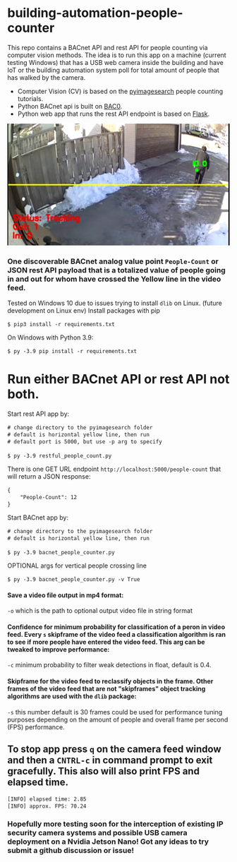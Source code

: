 # building-automation-people-counter

This repo contains a BACnet API and rest API for people counting via computer vision methods. The idea is to run this app on a machine (current testing Windows) that has a USB web camera inside the building and have IoT or the building automation system poll for total amount of people that has walked by the camera.

- Computer Vision (CV) is based on the [pyimagesearch](https://pyimagesearch.com/2018/08/13/opencv-people-counter/) people counting tutorials. 
- Python BACnet api is built on [BAC0](https://bac0.readthedocs.io/en/latest/).
- Python web app that runs the rest API endpoint is based on [Flask](https://flask.palletsprojects.com/en/2.1.x/).


![exampleSnip](/snips/exampleSnip.PNG)

### One discoverable BACnet analog value point `People-Count` or JSON rest API payload that is a totalized value of people going in and out for whom have crossed the Yellow line in the video feed.

Tested on Windows 10 due to issues trying to install `dlib` on Linux. (future development on Linux env)
Install packages with pip
```
$ pip3 install -r requirements.txt
```

On Windows with Python 3.9:
```
$ py -3.9 pip install -r requirements.txt
```

# Run either BACnet API or rest API not both.

Start rest API app by:
```
# change directory to the pyimagesearch folder 
# default is horizontal yellow line, then run
# default port is 5000, but use -p arg to specify

$ py -3.9 restful_people_count.py
```

There is one GET URL endpoint `http://localhost:5000/people-count` that will return a JSON response:
```
{
	"People-Count": 12
}
```

Start BACnet app by:
```
# change directory to the pyimagesearch folder 
# default is horizontal yellow line, then run

$ py -3.9 bacnet_people_counter.py
```

OPTIONAL args for vertical people crossing line
```
$ py -3.9 bacnet_people_counter.py -v True
```


#### Save a video file output in mp4 format:
`-o` which is the path to optional output video file in string format

#### Confidence for minimum probability for classification of a peron in video feed. Every `s` skipframe of the video feed a classification algorithm is ran to see if more people have entered the video feed. This arg can be tweaked to improve performance:
`-c` minimum probability to filter weak detections in float, default is 0.4.

#### Skipframe for the video feed to reclassify objects in the frame. Other frames of the video feed that are not "skipframes" object tracking algorithms are used with the `dlib` package:
`-s` this number default is 30 frames could be used for performance tuning purposes depending on the amount of people and overall frame per second (FPS) performance. 


## To stop app press `q` on the camera feed window and then a `CNTRL-c` in command prompt to exit gracefully. This also will also print FPS and elapsed time.

```
[INFO] elapsed time: 2.85
[INFO] approx. FPS: 70.24

```

### Hopefully more testing soon for the interception of existing IP security camera systems and possible USB camera deployment on a Nvidia Jetson Nano! Got any ideas to try submit a github discussion or issue!